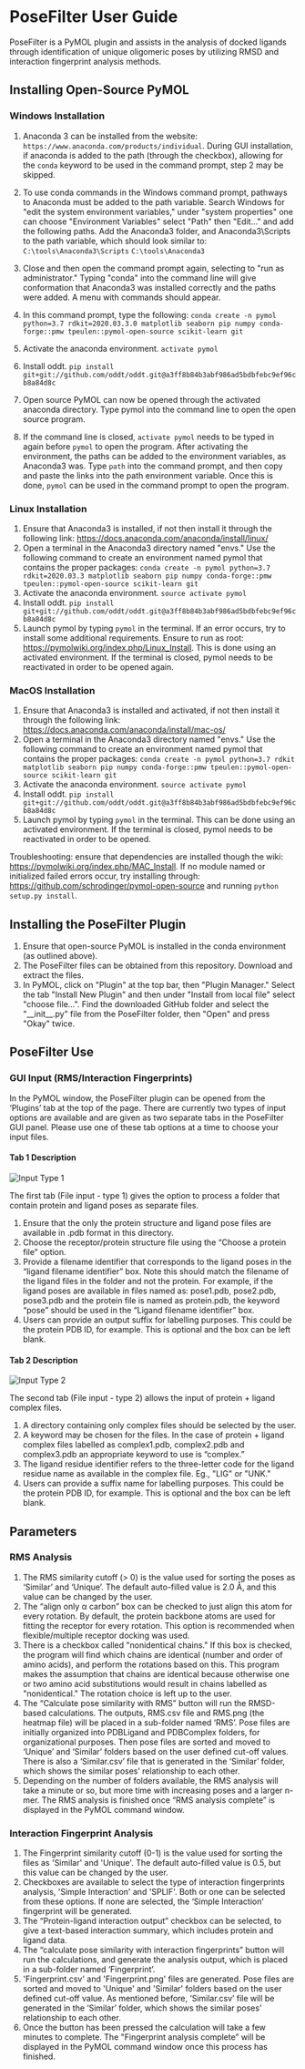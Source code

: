 # PoseFilter User Guide 

PoseFilter is a PyMOL plugin and assists in the analysis of docked ligands through identification of unique
oligomeric poses by utilizing RMSD and interaction fingerprint analysis methods.  

## Installing Open-Source PyMOL
### Windows Installation

1. Anaconda 3 can be installed from the website: `https://www.anaconda.com/products/individual`. During GUI installation,
if anaconda is added to the path (through the checkbox), allowing for the `conda` keyword to be used in the command
prompt, step 2 may be skipped.
2. To use conda commands in the Windows command prompt, pathways to Anaconda must be added to the path variable. Search
Windows for "edit the system environment variables," under "system properties" one can choose "Environment Variables"
select "Path" then "Edit..." and add the following paths.
Add the Anaconda3 folder, and Anaconda3\Scripts to the path variable, which should look similar to:
`C:\tools\Anaconda3\Scripts`
`C:\tools\Anaconda3`
3. Close and then open the command prompt again, selecting to "run as administrator." Typing "conda" into the command line
will give conformation that Anaconda3 was installed correctly and the paths were added. A menu with commands should appear.
4. In this command prompt, type the following:
`conda create -n pymol python=3.7 rdkit=2020.03.3.0 matplotlib seaborn pip numpy conda-forge::pmw tpeulen::pymol-open-source scikit-learn git `
5. Activate the anaconda environment.
`activate pymol`
6. Install oddt.
`pip install git+git://github.com/oddt/oddt.git@a3ff8b84b3abf986ad5bdbfebc9ef96cb8a84d8c`

7. Open source PyMOL can now be opened through the activated anaconda directory. Type pymol into the command line to 
open the open source program.
8. If the command line is closed, `activate pymol` needs to be typed in again before `pymol` to open the program.
After activating the environment, the paths can be added to the environment variables, as Anaconda3 was. Type `path` into the command
prompt, and then copy and paste the links into the path environment variable. Once this is done, `pymol` can be used 
in the command prompt to open the program.


### Linux Installation
1. Ensure that Anaconda3 is installed, if not then install it through the following link:
https://docs.anaconda.com/anaconda/install/linux/
2. Open a terminal in the Anaconda3 directory named "envs." Use the following command to create an environment
named pymol that contains the proper packages:
`conda create -n pymol python=3.7 rdkit=2020.03.3 matplotlib seaborn pip numpy conda-forge::pmw tpeulen::pymol-open-source scikit-learn git`
2. Activate the anaconda environment.
`source activate pymol`
3. Install oddt.
`pip install git+git://github.com/oddt/oddt.git@a3ff8b84b3abf986ad5bdbfebc9ef96cb8a84d8c`
4. Launch pymol by typing `pymol` in the terminal. If an error occurs, try to install some additional requirements.
Ensure to run as root: https://pymolwiki.org/index.php/Linux_Install. This is done using an activated environment.
If the terminal is closed, pymol needs to be reactivated in order to be opened again.


### MacOS Installation
1. Ensure that Anaconda3 is installed and activated, if not then install it through the following link: https://docs.anaconda.com/anaconda/install/mac-os/
2. Open a terminal in the Anaconda3 directory named "envs." Use the following command to create an environment
named pymol that contains the proper packages:
`conda create -n pymol python=3.7 rdkit matplotlib seaborn pip numpy conda-forge::pmw tpeulen::pymol-open-source scikit-learn git`
3. Activate the anaconda environment.
`source activate pymol`
4. Install oddt.
`pip install git+git://github.com/oddt/oddt.git@a3ff8b84b3abf986ad5bdbfebc9ef96cb8a84d8c`
5. Launch pymol by typing `pymol` in the terminal. This can be done using an activated environment. If the terminal is
closed, pymol needs to be reactivated in order to be opened.

Troubleshooting: ensure that dependencies are installed though the wiki: https://pymolwiki.org/index.php/MAC_Install.
If no module named or initialized failed errors occur, try installing through: https://github.com/schrodinger/pymol-open-source
and running `python setup.py install`.

## Installing the PoseFilter Plugin 

   1. Ensure that open-source PyMOL is installed in the conda environment (as outlined above).
   2. The PoseFilter files can be obtained from this repository. Download and extract the files.
   3. In PyMOL, click on "Plugin" at the top bar, then "Plugin Manager." Select the tab "Install New Plugin" and then
     under "Install from local file" select "choose file...". Find the downloaded GitHub folder and select the
      "\_\_init\_\_.py" file from the PoseFilter folder, then "Open" and press "Okay" twice. 

## PoseFilter Use 

### GUI Input (RMS/Interaction Fingerprints) 

In the PyMOL window, the PoseFilter plugin can be opened from the ‘Plugins’ tab at the top of the page.
There are currently two types of input options are available and are given as two separate tabs in the
PoseFilter GUI panel.
Please use one of these tab options at a time to choose your input files.

#### Tab 1 Description
![Input Type 1](https://github.com/skalyaanamoorthy/PoseFilter/blob/master/Snapshots/GUITab1.jpg)

The first tab (File input - type 1) gives the option to process a
folder that contain protein and ligand poses as separate files.
1. Ensure that the only the protein structure and ligand pose files are available in .pdb format in this directory. 
2. Choose the receptor/protein structure file using the “Choose a protein file” option.
3. Provide a filename identifier that corresponds to the ligand poses in the “ligand filename identifier” box.
Note this should match the filename of the ligand files in the folder and not the protein. For example, if the ligand poses
are available in files named as: pose1.pdb, pose2.pdb, pose3.pdb and the protein file is named as protein.pdb,
the keyword “pose” should be used in the “Ligand filename identifier” box.  
4. Users can provide an output suffix for labelling purposes. This could be the protein PDB ID, for example.
This is optional and the box can be left blank.

#### Tab 2 Description
![Input Type 2](https://github.com/skalyaanamoorthy/PoseFilter/blob/master/Snapshots/GUITab2.jpg)

The second tab (File input - type 2) allows the input of protein + ligand complex files.

1. A directory containing only complex files should be selected by the user. 
2. A keyword may be chosen for the files. In the case of protein + ligand complex files labelled as complex1.pdb,
complex2.pdb and complex3.pdb an appropriate keyword to use is “complex.” 
3. The ligand residue identifier refers to the three-letter code for the ligand residue name as available in the
complex file. Eg., "LIG" or "UNK."
4. Users can provide a suffix name for labelling purposes. This could be the protein PDB ID, for example.
This is optional and the box can be left blank. 

## Parameters 

### RMS Analysis 

1. The RMS similarity cutoff (> 0) is the value used for sorting the poses as ‘Similar’ and ‘Unique’. The default
auto-filled value is 2.0 Å, and this value can be changed by the user.  
2. The “align only α carbon” box can be checked to just align this atom for every rotation. By default, the
protein backbone atoms are used for fitting the receptor for every rotation. This option is recommended when
flexible/multiple receptor docking was used.
3. There is a checkbox called "nonidentical chains." If this box is checked, the program will find which chains are
 identical (number and order of amino acids), and perform the rotations based on this. This program makes the
 assumption that chains are identical because otherwise one or two amino acid substitutions would result in chains
 labelled
 as "nonidentical." The rotation choice is left up to the user. 
3. The “Calculate pose similarity with RMS” button will run the RMSD-based calculations. The outputs, RMS.csv file
and RMS.png (the heatmap file) will be placed in a sub-folder named ‘RMS’. Pose files are initially organized into
 PDBLigand and PDBComplex folders, for organizational purposes. Then pose files are sorted and moved to ‘Unique’ and
 ‘Similar’ folders based on the user defined cut-off values. There is also a ‘Similar.csv’ file that is generated in
 the ‘Similar’ folder, which shows the similar poses’ relationship to each other. 
4. Depending on the number of folders available, the RMS analysis will take a minute or so, but more time with
increasing poses and a larger n-mer. The RMS analysis is finished once “RMS analysis complete” is displayed in the
PyMOL command window. 

### Interaction Fingerprint Analysis 

1. The Fingerprint similarity cutoff (0-1) is the value used for sorting the files as 'Similar' and 'Unique'.
The default auto-filled value is 0.5, but this value can be changed by the user.  
2. Checkboxes are available to select the type of interaction fingerprints analysis, 'Simple Interaction' and 'SPLIF'.
Both or one can be selected from these options. If none are selected, the ‘Simple Interaction’ fingerprint will be generated. 
3. The “Protein-ligand interaction output” checkbox can be selected, to give a text-based interaction summary, which
includes protein and ligand data. 
4. The “calculate pose similarity with interaction fingerprints” button will run the calculations, and generate the
analysis output, which is placed in a sub-folder named ‘Fingerprint’. 
5. 'Fingerprint.csv' and 'Fingerprint.png' files are generated. Pose files are sorted and moved to 'Unique' and
'Similar' folders based on the user defined cut-off value.  As mentioned before, ‘Similar.csv’ file will be
generated in the ‘Similar’ folder, which shows the similar poses’ relationship to each other. 
6. Once the button has been pressed the calculation will take a few minutes to complete. The "Fingerprint analysis
complete” will be displayed in the PyMOL command window once this process has finished.